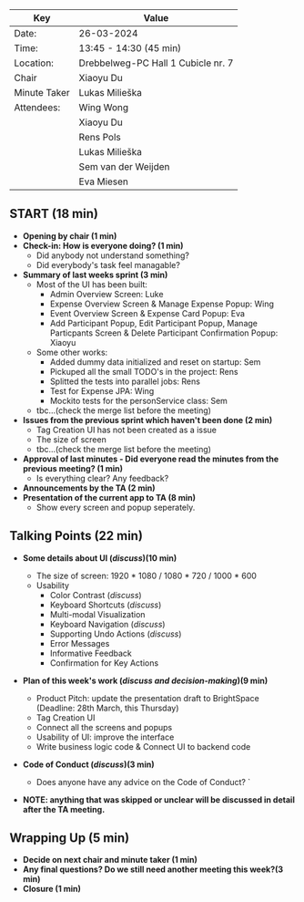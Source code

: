 | Key | Value |
| --- | --- |
| Date: | 26-03-2024 |
| Time: | 13:45 - 14:30 (45 min) |
| Location: | Drebbelweg-PC Hall 1 Cubicle nr. 7|
| Chair | Xiaoyu Du |
| Minute Taker | Lukas Milieška |
| Attendees: | Wing Wong |
|            | Xiaoyu Du |
|            | Rens Pols |
|            | Lukas Milieška |
|            | Sem van der Weijden |
|            | Eva Miesen |

## START (18 min)
- **Opening by chair (1 min)**
- **Check-in: How is everyone doing? (1 min)**
    - Did anybody not understand something?
    - Did everybody's task feel managable?
- **Summary of last weeks sprint (3 min)**
    - Most of the UI has been built:
        - Admin Overview Screen: Luke
        - Expense Overview Screen & Manage Expense Popup: Wing
        - Event Overview Screen & Expense Card Popup: Eva
        - Add Participant Popup, Edit Participant Popup, Manage Particpants Screen & Delete Participant Confirmation Popup: Xiaoyu
    - Some other works:
        - Added dummy data initialized and reset on startup: Sem
        - Pickuped all the small TODO's in the project: Rens
        - Splitted the tests into parallel jobs: Rens
        - Test for Expense JPA: Wing
        - Mockito tests for the personService class: Sem
    - tbc...(check the merge list before the meeting)
- **Issues from the previous sprint which haven't been done (2 min)**
    - Tag Creation UI has not been created as a issue
    - The size of screen
    - tbc...(check the merge list before the meeting)
- **Approval of last minutes - Did everyone read the minutes from the previous meeting? (1 min)**
    - Is everything clear? Any feedback?
- **Announcements by the TA (2 min)**
- **Presentation of the current app to TA (8 min)**
    - Show every screen and popup seperately.

## Talking Points (22 min)
- **Some details about UI (*discuss*)(10 min)**
    - The size of screen: 1920 * 1080 / 1080 * 720 / 1000 * 600
    - Usability
        - Color Contrast (*discuss*)
        - Keyboard Shortcuts (*discuss*)
        - Multi-modal Visualization
        - Keyboard Navigation (*discuss*)
        - Supporting Undo Actions (*discuss*)
        - Error Messages
        - Informative Feedback
        - Confirmation for Key Actions
- **Plan of this week's work (*discuss and decision-making*)(9 min)**
    - Product Pitch: update the presentation draft to BrightSpace (Deadline: 28th March, this Thursday)
    - Tag Creation UI
    - Connect all the screens and popups
    - Usability of UI: improve the interface
    - Write business logic code & Connect UI to backend code
- **Code of Conduct (*discuss*)(3 min)**
    - Does anyone have any advice on the Code of Conduct? `

- **NOTE: anything that was skipped or unclear will be discussed in detail after the TA meeting.**


## Wrapping Up (5 min)
- **Decide on next chair and minute taker (1 min)**
- **Any final questions? Do we still need another meeting this week?(3 min)**
- **Closure (1 min)**
